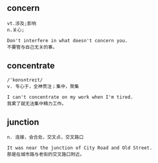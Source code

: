 ## concern
```
vt.涉及;影响
n.关心;

Don't interfere in what doesn't concern you.
不要管与自己无关的事。
```

## concentrate
```
/'kɒnsntreɪt/
v. 专心于，全神贯注；集中，聚集

I can't concentrate on my work when I'm tired.
我累了就无法集中精力工作。
```
## junction
```
n. 连接，会合处，交叉点，交叉路口

It was near the junction of City Road and Old Street.
那是在城市路与老街的交叉路口附近。
```